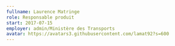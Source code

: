 ```yaml
---
fullname: Laurence Matringe
role: Responsable produit
start: 2017-07-15
employer: admin/Ministère des Transports
avatar: https://avatars3.githubusercontent.com/lamat92?s=600
---
```


